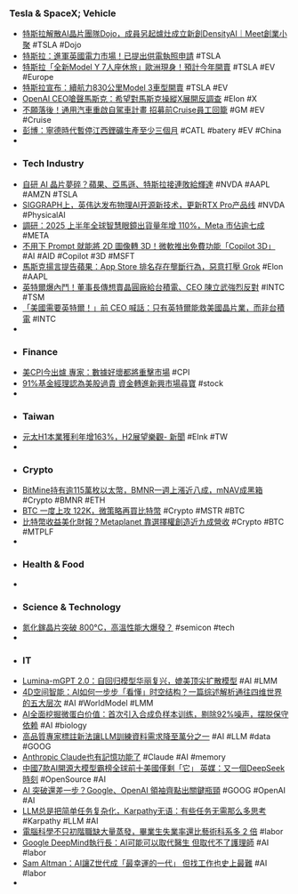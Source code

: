 ### Tesla & SpaceX; Vehicle
- [特斯拉解散AI晶片團隊Dojo，成員另起爐灶成立新創DensityAI｜Meet創業小聚](https://meet.bnext.com.tw/articles/view/52591) #TSLA #Dojo
- [特斯拉：進軍英國電力市場！已提出供電執照申請](https://www.inside.com.tw/article/39248-elon-musk-tesla-applies-to-supply-electricity-to-households-in-great-britain) #TSLA
- [特斯拉「全新Model Y 7人座休旅」歐洲現身！預計今年開賣](https://speed.ettoday.net/news/3013299) #TSLA #EV #Europe
- [特斯拉宣布：續航力830公里Model 3車型開賣](https://news.cnyes.com/news/id/6104983) #TSLA #EV
- [OpenAI CEO嗆聲馬斯克：希望對馬斯克操縱X展開反調查](https://www.mitrade.com/zh/insights/news/live-news/article-3-1030729-20250812) #Elon #X
- [不願落後！通用汽車重啟自駕車計畫 招募前Cruise員工回籠](https://news.cnyes.com/news/id/6104803) #GM #EV #Cruise
- [彭博：寧德時代暫停江西鋰礦生產至少三個月](https://www.rfi.fr/tw/中國/20250810-彭博-寧德時代暫停江西鋰礦生產至少三個月) #CATL #batery #EV #China
-
- ### Tech Industry
- [自研 AI 晶片夢碎？蘋果、亞馬遜、特斯拉接連敗給輝達](https://technews.tw/2025/08/12/nvidia-amd-amazon-apple-tesla/) #NVDA #AAPL #AMZN #TSLA
- [SIGGRAPH上，英伟达发布物理AI开源新技术，更新RTX Pro产品线](https://www.jiqizhixin.com/articles/2025-08-12-11) #NVDA #PhysicalAI
- [調研：2025 上半年全球智慧眼鏡出貨量年增 110%，Meta 市佔逾七成](https://technews.tw/2025/08/12/h225-smart-glass/) #META
- [不用下 Prompt 就能將 2D 圖像轉 3D！微軟推出免費功能「Copilot 3D」](https://www.inside.com.tw/article/39242-microsoft-copilot-3d) #AI #AID #Copilot #3D #MSFT
- [馬斯克揚言提告蘋果：App Store 排名存在壟斷行為，惡意打壓 Grok](https://www.blocktempo.com/elon-musk-xai-apple-antitrust/) #Elon #AAPL
- [英特爾爆內鬥！董事長傳想賣晶圓廠給台積電、CEO 陳立武強烈反對](https://www.techbang.com/posts/124841-intel-internal-fight-foundry-sale-tsmc) #INTC #TSM
- [「美國需要英特爾！」前 CEO 喊話：只有英特爾能救美國晶片業，而非台積電](https://technews.tw/2025/08/12/former-intel-ceo-craig-barrett-talk-about-intel/) #INTC
-
- ### Finance
- [美CPI今出爐 專家：數據好壞都將重擊市場](https://news.cnyes.com/news/id/6104881) #CPI
- [91%基金經理認為美股過貴 資金轉進新興市場尋寶](https://news.cnyes.com/news/id/6104660) #stock
-
- ### Taiwan
- [元太H1本業獲利年增163%，H2展望樂觀- 新聞](https://www.moneydj.com/kmdj/news/newsviewer.aspx?a=6f4ea067-d3d5-4ff8-a130-bb74f20e5daa) #EInk #TW
-
- ### Crypto
- [BitMine持有逾115萬枚以太幣，BMNR一週上漲近八成，mNAV成黑箱](https://abmedia.io/bitmine-hold-1150k-eth) #Crypto #BMNR #ETH
- [BTC 一度上攻 122K，微策略再買比特幣](https://abmedia.io/market-update-as-of-12th-aug-2025) #Crypto #MSTR #BTC
- [比特幣收益美化財報？Metaplanet 靠選擇權創造近九成營收](https://abmedia.io/metaplanet-2025-q2-financial-report) #Crypto #BTC #MTPLF
-
- ### Health & Food
-
- ### Science & Technology
- [氮化鎵晶片突破 800°C，高溫性能大爆發？](https://technews.tw/2025/08/12/gan-high-temperature-performance/) #semicon #tech
-
- ### IT
- [Lumina-mGPT 2.0：自回归模型华丽复兴，媲美顶尖扩散模型](https://www.jiqizhixin.com/articles/2025-08-12) #AI #LMM
- [4D空间智能：AI如何一步步「看懂」时空结构？一篇综述解析通往四维世界的五大层次](https://www.jiqizhixin.com/articles/2025-08-11-18) #AI #WorldModel #LMM
- [AI全面挖掘微蛋白价值：首次引入合成负样本训练，剔除92%噪声，摆脱保守依赖](https://www.jiqizhixin.com/articles/2025-08-12-8) #AI #biology
- [高品質專家標註新法讓LLM訓練資料需求降至萬分之一](https://www.ithome.com.tw/news/170518) #AI #LLM #data #GOOG
- [Anthropic Claude也有記憶功能了](https://www.ithome.com.tw/news/170553) #Claude #AI #memory
- [中國7款AI開源大模型霸榜全球前十美國僅剩「它」 英媒：又一個DeepSeek時刻](https://news.cnyes.com/news/id/6105228) #OpenSource #AI
- [AI 突破還差一步？Google、OpenAI 領袖齊點出關鍵瓶頸](https://technews.tw/2025/08/12/is-ai-just-one-step-away-from-a-breakthrough/) #GOOG #OpenAI #AI
- [LLM总是把简单任务复杂化，Karpathy无语：有些任务无需那么多思考](https://www.jiqizhixin.com/articles/2025-08-12-5) #Karpathy #LLM #AI
- [電腦科學不只初階職缺大量蒸發，畢業生失業率還比藝術科系多 2 倍](https://techorange.com/2025/08/11/computer-science-talented/) #labor
- [Google DeepMind執行長：AI可能可以取代醫生 但取代不了護理師](https://www.technice.com.tw/issues/ai/187826/) #AI #labor
- [Sam Altman：AI讓Z世代成「最幸運的一代」 但找工作也史上最難](https://www.technice.com.tw/issues/ai/187737/) #AI #labor
-